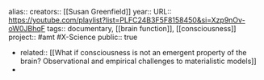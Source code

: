 alias::
creators:: [[Susan Greenfield]] 
year::
URL:: https://youtube.com/playlist?list=PLFC24B3F5F8158450&si=Xzp9nOv-oW0JBhqF
tags:: documentary, [[brain function]], [[consciousness]] 
project:: #amt #X-Science 
public:: true

- related:: [[What if consciousness is not an emergent property of the brain? Observational and empirical challenges to materialistic models]]
-